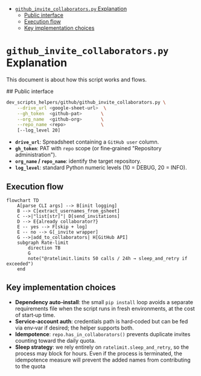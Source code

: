 <!-- toc -->

- [`github_invite_collaborators.py` Explanation](#github_invite_collaboratorspy-explanation)
  * [Public interface](#public-interface)
  * [Execution flow](#execution-flow)
  * [Key implementation choices](#key-implementation-choices)

<!-- tocstop -->

# `github_invite_collaborators.py` Explanation

This document is about how this script works and flows.

## Public interface

```bash
dev_scripts_helpers/github/github_invite_collaborators.py \
    --drive_url <google‑sheet‑url>  \
    --gh_token  <github‑pat>       \
    --org_name  <github‑org>       \
    --repo_name <repo>             \
    [--log_level 20]
```

- **`drive_url`**: Spreadsheet containing a `GitHub user` column.
- **`gh_token`**: PAT with `repo` scope (or fine‑grained "Repository
  administration").
- **`org_name` / `repo_name`**: identify the target repository.
- **`log_level`**: standard Python numeric levels (10 = DEBUG, 20 = INFO).

## Execution flow

```mermaid
flowchart TD
    A[parse CLI args] --> B[init logging]
    B --> C[extract_usernames_from_gsheet]
    C -->|"list[str]"| D[send_invitations]
    D --> E{already collaborator?}
    E -- yes --> F[skip + log]
    E -- no --> G[_invite wrapper]
    G -->|add_to_collaborators| H[GitHub API]
    subgraph Rate-limit
        direction TB
        G
        note("@ratelimit.limits 50 calls / 24h → sleep_and_retry if exceeded")
    end
```

## Key implementation choices

- **Dependency auto‑install**: the small `pip install` loop avoids a separate
  requirements file when the script runs in fresh environments, at the cost of
  start‑up time.
- **Service‑account auth**: credentials path is hard‑coded but can be fed via
  env‑var if desired; the helper supports both.
- **Idempotence**: `repo.has_in_collaborators()` prevents duplicate invites
  counting toward the daily quota.
- **Sleep strategy**: we rely entirely on `ratelimit.sleep_and_retry`, so the
  process may block for hours. Even if the process is terminated, the
  idempotence measure will prevent the added names from contributing to the
  quota
